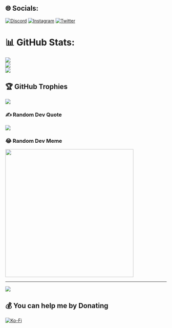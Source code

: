 
## 🌐 Socials:
[![Discord](https://img.shields.io/badge/Discord-%237289DA.svg?logo=discord&logoColor=white)](https://discord.gg/https://discord.gg/QQCyXmekFD) [![Instagram](https://img.shields.io/badge/Instagram-%23E4405F.svg?logo=Instagram&logoColor=white)](https://instagram.com/ilvdre) [![Twitter](https://img.shields.io/badge/Twitter-%231DA1F2.svg?logo=Twitter&logoColor=white)](https://twitter.com/ilvcosta) 
# 📊 GitHub Stats:
![](https://github-readme-stats.vercel.app/api?username=ilvdre&theme=tokyonight&hide_border=false&include_all_commits=true&count_private=false)<br/>
![](https://github-readme-streak-stats.herokuapp.com/?user=ilvdre&theme=tokyonight&hide_border=false)<br/>
![](https://github-readme-stats.vercel.app/api/top-langs/?username=ilvdre&theme=tokyonight&hide_border=false&include_all_commits=true&count_private=false&layout=compact)

## 🏆 GitHub Trophies
![](https://github-profile-trophy.vercel.app/?username=ilvdre&theme=radical&no-frame=true&no-bg=true&margin-w=4)

### ✍️ Random Dev Quote
![](https://quotes-github-readme.vercel.app/api?type=horizontal&theme=radical)

### 😂 Random Dev Meme
<img src='https://randommeme-five.vercel.app/' style="height: 400px;"/>

---
[![](https://visitcount.itsvg.in/api?id=ilvdre&icon=0&color=0)](https://visitcount.itsvg.in)

  ## 💰 You can help me by Donating
  [![Ko-Fi](https://img.shields.io/badge/Ko--fi-F16061?style=for-the-badge&logo=ko-fi&logoColor=white)](https://ko-fi.com/ilvdre) 

  

  
<!-- Proudly created with GPRM ( https://gprm.itsvg.in ) -->
